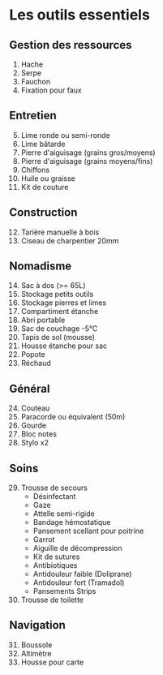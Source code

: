 # Les outils essentiels
 
## Gestion des ressources
1. Hache
2. Serpe
3. Fauchon
4. Fixation pour faux

## Entretien
5. Lime ronde ou semi-ronde 
6. Lime bâtarde
7. Pierre d'aiguisage (grains gros/moyens)
8. Pierre d'aiguisage (grains moyens/fins)
9. Chiffons
10. Huile ou graisse
11. Kit de couture

## Construction
12. Tarière manuelle à bois
13. Ciseau de charpentier 20mm

## Nomadisme
14. Sac à dos (>= 65L)
15. Stockage petits outils
16. Stockage pierres et limes
17. Compartiment étanche 
18. Abri portable
19. Sac de couchage -5°C
20. Tapis de sol (mousse)
21. Housse étanche pour sac
22. Popote
23. Réchaud

## Général
24. Couteau
25. Paracorde ou équivalent (50m)
26. Gourde
27. Bloc notes
28. Stylo x2

## Soins
29. Trousse de secours
    - Désinfectant
    - Gaze
    - Attelle semi-rigide
    - Bandage hémostatique
    - Pansement scellant pour poitrine
    - Garrot
    - Aiguille de décompression
    - Kit de sutures
    - Antibiotiques
    - Antidouleur faible (Doliprane) 
    - Antidouleur fort (Tramadol)
    - Pansements Strips 
30. Trousse de toilette

## Navigation
31. Boussole
32. Altimètre
33. Housse pour carte